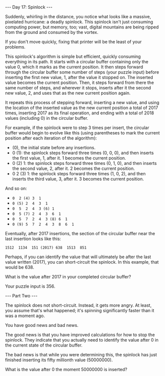 --- Day 17: Spinlock ---

Suddenly, whirling in the distance, you notice what looks like a massive, pixelated hurricane: a deadly spinlock. This spinlock isn't just consuming computing power, but memory, too; vast, digital mountains are being ripped from the ground and consumed by the vortex.

If you don't move quickly, fixing that printer will be the least of your problems.

This spinlock's algorithm is simple but efficient, quickly consuming everything in its path. It starts with a circular buffer containing only the value 0, which it marks as the current position. It then steps forward through the circular buffer some number of steps (your puzzle input) before inserting the first new value, 1, after the value it stopped on. The inserted value becomes the current position. Then, it steps forward from there the same number of steps, and wherever it stops, inserts after it the second new value, 2, and uses that as the new current position again.

It repeats this process of stepping forward, inserting a new value, and using the location of the inserted value as the new current position a total of 2017 times, inserting 2017 as its final operation, and ending with a total of 2018 values (including 0) in the circular buffer.

For example, if the spinlock were to step 3 times per insert, the circular buffer would begin to evolve like this (using parentheses to mark the current position after each iteration of the algorithm):

- (0), the initial state before any insertions.
- 0 (1): the spinlock steps forward three times (0, 0, 0), and then inserts the first value, 1, after it. 1 becomes the current position.
- 0 (2) 1: the spinlock steps forward three times (0, 1, 0), and then inserts the second value, 2, after it. 2 becomes the current position.
- 0  2 (3) 1: the spinlock steps forward three times (1, 0, 2), and then inserts the third value, 3, after it. 3 becomes the current position.

And so on:

- ```0  2 (4) 3  1```
- ```0 (5) 2  4  3  1```
- ```0  5  2  4  3 (6) 1```
- ```0  5 (7) 2  4  3  6  1```
- ```0  5  7  2  4  3 (8) 6  1```
- ```0 (9) 5  7  2  4  3  8  6  1```

Eventually, after 2017 insertions, the section of the circular buffer near the last insertion looks like this:
```
1512  1134  151 (2017) 638  1513  851
```
Perhaps, if you can identify the value that will ultimately be after the last value written (2017), you can short-circuit the spinlock. In this example, that would be 638.

What is the value after 2017 in your completed circular buffer?

Your puzzle input is 356.

--- Part Two ---

The spinlock does not short-circuit. Instead, it gets more angry. At least, you assume that's what happened; it's spinning significantly faster than it was a moment ago.

You have good news and bad news.

The good news is that you have improved calculations for how to stop the spinlock. They indicate that you actually need to identify the value after 0 in the current state of the circular buffer.

The bad news is that while you were determining this, the spinlock has just finished inserting its fifty millionth value (50000000).

What is the value after 0 the moment 50000000 is inserted?